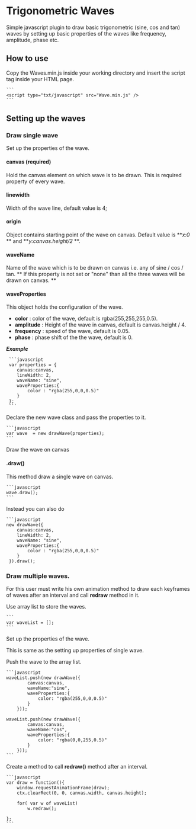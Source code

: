 # Trigonometric  Waves
Simple javascript plugin to draw basic trigonometric (sine, cos and tan) waves by setting up basic properties of the waves like frequency, amplitude, phase etc.

## How to use
Copy the Waves.min.js inside your working directory and insert the script tag inside your HTML page.

    ```
    <script type="txt/javascript" src="Wave.min.js" />
    ```

## Setting up the waves 

### Draw single wave

Set up the properties of the wave.

#### canvas (required)
Hold the canvas element on which wave is to be drawn. This is required property of every wave.

#### linewidth 
Width of the wave line, default value is 4;

#### origin
Object contains starting point of the wave on canvas. Default value is **_x:0_ ** and **_y:canvas.height/2_ **.

#### waveName
Name of the wave which is to be drawn on canvas i.e. any of  sine / cos / tan. ** If this property is not set or "none" than all the three waves will be drawn on canvas. **   

#### waveProperties
This object holds the configuration of the wave.
 - **color** : color of the wave, default is  rgba(255,255,255,0.5).
 - **amplitude** : Height of the wave in canvas, default is canvas.height / 4.
 - **frequency** : speed of the wave, default is 0.05.
 - **phase** : phase shift of the the wave, default is 0.
 
 ***Example***
 
     ```javascript
     var properties = {
        canvas:canvas,
        lineWidth: 2,
        waveName: "sine",
        waveProperties:{
            color : "rgba(255,0,0,0.5)"    
        }     
     };
     ```
    
    
Declare the new wave class and pass the properties to it.
    
    ```javascript
    var wave  = new drawWave(properties);
    ```
    
Draw the wave on canvas    
    
#### .draw()
This method draw a single wave on canvas.

    ```javascript
    wave.draw();
    ```

Instead you can also do
    
    ```javascript
    new drawWave({
        canvas:canvas,
        lineWidth: 2,
        waveName: "sine",
        waveProperties:{
            color : "rgba(255,0,0,0.5)"    
        }     
     }).draw();
    

### Draw multiple waves.
For this user must write his own animation method to draw each keyframes of waves after an interval and call **redraw** method in it.

Use array list to store the waves.
    
    ```
    var waveList = [];
    ```

Set up the properties of the wave.

This is same as the setting up properties of single wave.

Push the wave to the array list.

    ```javascript
    waveList.push(new drawWave({
            canvas:canvas,
            waveName:"sine",
            waveProperties:{
                color: "rgba(255,0,0,0.5)"
            }    
        }));
        
    waveList.push(new drawWave({ 
            canvas:canvas,
            waveName:"cos",
            waveProperties:{  
                color: "rgba(0,0,255,0.5)"
            }    
        }));
    ```
    
Create a method to call **redraw()** method after an interval.

    ```javascript
    var draw = function(){
        window.requestAnimationFrame(draw);
        ctx.clearRect(0, 0, canvas.width, canvas.height);
        
        for( var w of waveList)
            w.redraw();
        
    };
    ```

